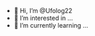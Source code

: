 - 👋 Hi, I’m @Ufolog22
- 👀 I’m interested in ...
- 🌱 I’m currently learning ...

<!---
Ufolog22/Ufolog22 is a ✨ special ✨ repository because its `README.md` (this file) appears on your GitHub profile.
You can click the Preview link to take a look at your changes.
--->
